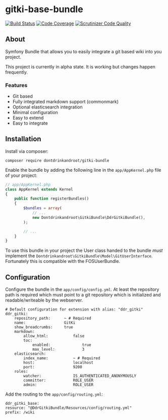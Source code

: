 gitki-base-bundle
=================

[![Build Status](https://travis-ci.org/dontdrinkandroot/gitki-bundle.php.svg?branch=master)](https://travis-ci.org/dontdrinkandroot/gitki-bundle.php)
[![Code Coverage](https://scrutinizer-ci.com/g/dontdrinkandroot/gitki-bundle.php/badges/coverage.png?b=master)](https://scrutinizer-ci.com/g/dontdrinkandroot/gitki-bundle.php/?branch=master)
[![Scrutinizer Code Quality](https://scrutinizer-ci.com/g/dontdrinkandroot/gitki-bundle.php/badges/quality-score.png?b=master)](https://scrutinizer-ci.com/g/dontdrinkandroot/gitki-bundle.php/?branch=master)

About
-----

Symfony Bundle that allows you to easily integrate a git based wiki into you project.

This project is currently in alpha state. It is working but changes happen frequently.

### Features

* Git based
* Fully integrated markdown support (commonmark)
* Optional elasticsearch integration
* Minimal configuration
* Easy to extend
* Easy to integrate

Installation
------------

Install via composer:

```
composer require dontdrinkandroot/gitki-bundle
```

Enable the bundle by adding the following line in the ```app/AppKernel.php``` file of your project:

```php
// app/AppKernel.php
class AppKernel extends Kernel
{
    public function registerBundles()
    {
        $bundles = array(
            // ...
            new Dontdrinkandroot\GitkiBundle\DdrGitkiBundle(),
        );

        // ...
    }
}
```

To use this bundle in your project the User class handed to the bundle  *must* implement the
```Dontdrinkandroot\GitkiBundle\Model\GitUserInterface```. Fortunately this is compatible with the FOSUserBundle.

Configuration
-------------

Configure the bundle in the ```app/config/config.yml```. At least the repository path is required which must point to a
git repository which is initialized and readable/writeable by the webserver.

```
# Default configuration for extension with alias: "ddr_gitki"
ddr_gitki:
    repository_path:      ~ # Required
    name:                 GitKi
    show_breadcrumbs:     true
    markdown:
        allow_html:           false
        toc:
            enabled:              true
            max_level:            3
    elasticsearch:
        index_name:           ~ # Required
        host:                 localhost
        port:                 9200
    roles:
        watcher:              IS_AUTHENTICATED_ANONYMOUSLY
        committer:            ROLE_USER
        admin:                ROLE_USER
```

Add the routing to the ```app/config/routing.yml```:

```
ddr_gitki_base:
resource: "@DdrGitkiBundle/Resources/config/routing.yml"
prefix: /wiki
```
